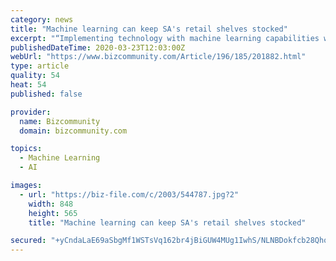 ```yaml
---
category: news
title: "Machine learning can keep SA's retail shelves stocked"
excerpt: "“Implementing technology with machine learning capabilities will provide retailers with the ability to run insightful analytics and augment this data with trends from other markets already dealing with this crisis. This gives them the ability to predict behaviours and stabilise supply chains,” Laubscher says. He adds that this information ..."
publishedDateTime: 2020-03-23T12:03:00Z
webUrl: "https://www.bizcommunity.com/Article/196/185/201882.html"
type: article
quality: 54
heat: 54
published: false

provider:
  name: Bizcommunity
  domain: bizcommunity.com

topics:
  - Machine Learning
  - AI

images:
  - url: "https://biz-file.com/c/2003/544787.jpg?2"
    width: 848
    height: 565
    title: "Machine learning can keep SA's retail shelves stocked"

secured: "+yCndaLaE69aSbgMf1WSTsVq162br4jBiGUW4MUg1IwhS/NLNBDokfcb28QhoDSJlCXcwZn9vhilWYYQzLXro7X7JuZRzKH/pvanbL608DV66Ux0ymt5qOFM6BuD364pwlBGnIoNjHApUR4yfHdEPrNmEe+shCGPhUqbGfEjWJSPeGbOokzkXC6xPqldedhyJYIloZ4PqCZWxAg/p1ku2+PpnVRvqhua1XenXS4unm+2s7wjz6Q6771Sy81nb9Cu7ue/XEI4T58DorZeZTZ0t1pBv8vtG0TRqc1JAwJvUdQDifRMqkDwjltSUfTAORX+DKJ6ncVXDdoi6wG5tP156uERO4XQBtvEFlYE8wGSqpJjIhS32Zkd1a6Qg9SuF6nFP0U25QMy+Uszb0gd36gNv35J3Xk2sthdbWu6c79Arxoj6S76UvdfhDm8hfsgSR8e+fPlcGU992Js+GPcfMlsVk9VZ5hn6XhYLWLuyGnzZEE=;7GBu37KfN7NiNzPsruQi7A=="
---
```


